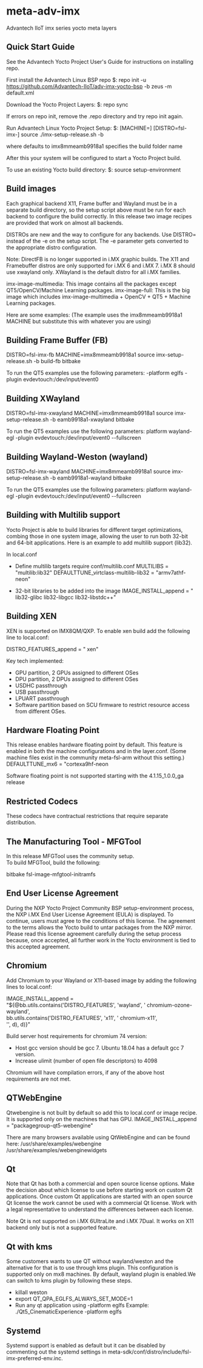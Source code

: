 # meta-adv-imx
Advantech IIoT imx series yocto meta layers


Quick Start Guide
-----------------
See the Advantech Yocto Project User's Guide for instructions on installing repo.

First install the Advantech Linux BSP repo
$: repo init -u https://github.com/Advantech-IIoT/adv-imx-yocto-bsp  -b zeus -m default.xml

Download the Yocto Project Layers:
$: repo sync

If errors on repo init, remove the .repo directory and try repo init again.

Run Advantech Linux Yocto Project Setup:
$: [MACHINE=<machine>] [DISTRO=fsl-imx-<backend>] source ./imx-setup-release.sh -b <build folder>

where
 <machine> defaults to imx8mmeamb9918a1
 <build folder> specifies the build folder name 

After this your system will be configured to start a Yocto Project build.

To use an existing Yocto build directory:
$: source setup-environment <build path>

Build images
---------------------
Each graphical backend X11, Frame buffer and Wayland must be in a separate build 
directory, so the setup script above must be run for each backend to configure the build 
correctly. In this release two image recipes are provided that work on almost all backends.

DISTROs are new and the way to configure for any backends.  Use DISTRO= instead of the -e on the setup script.
The -e parameter gets converted to the appropriate distro configuration.

Note: 
DirectFB is no longer supported in i.MX graphic builds.
The X11 and Framebuffer distros are only supported for i.MX 6 and i.MX 7.  i.MX 8 should use xwayland only.
XWayland is the default distro for all i.MX families.

   imx-image-multimedia: This image contains all the packages except QT5/OpenCV/Machine Learning packages.
   imx-image-full: This is the big image which includes imx-image-multimedia + OpenCV + QT5 + Machine Learning packages.

Here are some examples:
(The example uses the imx8mmeamb9918a1 MACHINE but substitute this with whatever you are using)

Building Frame Buffer (FB)
---------------------------
  DISTRO=fsl-imx-fb MACHINE=imx8mmeamb9918a1 source imx-setup-release.sh -b build-fb
  bitbake <image>

To run the QT5 examples use the following parameters:
<QT5 Example> -platform eglfs -plugin evdevtouch:/dev/input/event0

Building XWayland
---------------------------
  DISTRO=fsl-imx-xwayland MACHINE=imx8mmeamb9918a1 source imx-setup-release.sh -b eamb9918a1-xwayland
  bitbake <image>

To run the QT5 examples use the following parameters:
<QT5 example> platform wayland-egl -plugin evdevtouch:/dev/input/event0 --fullscreen

Building Wayland-Weston (wayland)
---------------------------
  DISTRO=fsl-imx-wayland MACHINE=imx8mmeamb9918a1 source imx-setup-release.sh -b eamb9918a1-wayland
  bitbake <image>

To run the QT5 examples use the following parameters:
<QT5 example> platform wayland-egl -plugin evdevtouch:/dev/input/event0 --fullscreen

Building with Multilib support
---------------------------
Yocto Project is able to build libraries for different target optimizations, combing those in one system image,
allowing the user to run both 32-bit and 64-bit applications.
Here is an example to add multilib support (lib32).

In local.conf
- Define multilib targets
require conf/multilib.conf
MULTILIBS = "multilib:lib32"
DEFAULTTUNE_virtclass-multilib-lib32 = "armv7athf-neon"

- 32-bit libraries to be added into the image
IMAGE_INSTALL_append = " lib32-glibc lib32-libgcc lib32-libstdc++"

Building XEN
------------
XEN is supported on IMX8QM/QXP. To enable xen build add the following line to local.conf:

  DISTRO_FEATURES_append = " xen"

Key tech implemented:
- GPU partition, 2 GPUs assigned to different OSes
- DPU partition, 2 DPUs assigned to different OSes
- USDHC passthrough
- USB passthrough
- LPUART passthrough
- Software partition based on SCU firmware to restrict resource access from different OSes.

Hardware Floating Point
-----------------------
This release enables hardware floating point by default.  This feature is enabled in both the machine 
configurations and in the layer.conf. (Some machine files exist in the community meta-fsl-arm without this setting.)
DEFAULTTUNE_mx6 = "cortexa9hf-neon

Software floating point is not supported starting with the 4.1.15_1.0.0_ga release

Restricted Codecs
-----------------
These codecs have contractual restrictions that require separate distribution.

The Manufacturing Tool - MFGTool
--------------------------------
In this release MFGTool uses the community setup.  
To build MFGTool, build the following:

   bitbake fsl-image-mfgtool-initramfs

End User License Agreement
--------------------------
During the NXP Yocto Project Community BSP setup-environment process, the NXP i.MX End User License Agreement (EULA)
is displayed. To continue, users must agree to the conditions of this license. The agreement to the terms allows the
Yocto build to untar packages from the NXP mirror. Please read this license agreement carefully during the
setup process because, once accepted, all further work in the Yocto environment is tied to this accepted agreement.

Chromium
---------
Add Chromium to your Wayland or X11-based image by adding the following lines to local.conf:

IMAGE_INSTALL_append = \
    "${@bb.utils.contains('DISTRO_FEATURES', 'wayland', ' chromium-ozone-wayland', \
        bb.utils.contains('DISTRO_FEATURES',     'x11', ' chromium-x11', \
                                                        '', d), d)}"

Build server host requirements for chromium 74 version:

- Host gcc version should be gcc 7. Ubuntu 18.04 has a default gcc 7 version.
- Increase ulimit (number of open file descriptors) to 4098

Chromium will have compilation errors, if any of the above host requirements are not met.

QTWebEngine
--------
Qtwebengine is not built by default so add this to local.conf or image recipe. It is supported only on the machines
that has GPU.
 IMAGE_INSTALL_append = "packagegroup-qt5-webengine"

There are many browsers available using QtWebEngine and can be found here:
/usr/share/examples/webengine
/usr/share/examples/webenginewidgets

Qt
--
Note that Qt has both a commercial and open source license options.  Make the decision about which license
to use before starting work on custom Qt applications.  Once custom Qt applications are started with an open source
Qt license the work cannot be used with a commercial Qt license.  Work with a legal representative to understand
the differences between each license.

Note Qt is not supported on i.MX 6UltraLite and i.MX 7Dual. It works on X11 backend only but is not a supported feature.

Qt with kms
--
Some customers wants to use QT without wayland/weston and the alternative for that is to use through kms plugin.
This configuration is supported only on mx8 machines.
By default, wayland plugin is enabled.We can switch to kms plugin by following these steps.
- killall weston
- export QT_QPA_EGLFS_ALWAYS_SET_MODE=1
- Run any qt application using -platform eglfs
  Example: ./Qt5_CinematicExperience -platform eglfs

Systemd
-------
Systemd support is enabled as default but it can be disabled by commenting out the systemd settings in
meta-sdk/conf/distro/include/fsl-imx-preferred-env.inc.
